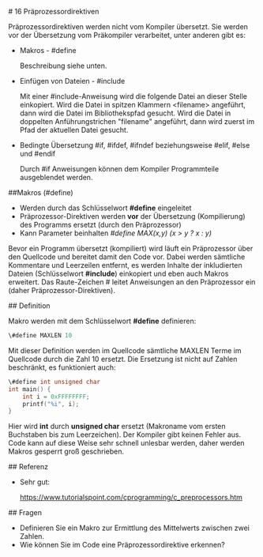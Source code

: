\# 16 Präprozessordirektiven

Präprozessordirektiven werden nicht vom Kompiler übersetzt. Sie werden vor der Übersetzung vom Präkompiler verarbeitet, unter anderen gibt es:

- Makros - \#define

  Beschreibung siehe unten.

- Einfügen von Dateien - \#include

  Mit einer \#include-Anweisung wird die folgende Datei an dieser Stelle einkopiert. Wird die Datei in spitzen Klammern  \<filename\>  angeführt, dann wird die Datei im Bibliothekspfad gesucht. Wird die Datei in doppelten Anführungstrichen "filename" angeführt, dann wird zuerst im Pfad der aktuellen Datei gesucht.

- Bedingte Übersetzung \#if, \#ifdef, \#ifndef beziehungsweise \#elif, \#else und \#endif

  Durch \#if Anweisungen können dem Kompiler Programmteile ausgeblendet werden.

\#\#Makros (\#define)

- Werden durch das Schlüsselwort **\#define** eingeleitet
- Präprozessor-Direktiven werden **vor** der Übersetzung (Kompilierung) des Programms ersetzt (durch den Präprozessor)
- Kann Parameter beinhalten *\#define       MAX(x,y)     (x > y ? x : y)*

Bevor ein Programm übersetzt (kompiliert) wird läuft ein Präprozessor über den Quellcode und bereitet damit den Code vor. Dabei werden sämtliche Kommentare und Leerzeilen entfernt, es werden Inhalte der inkludierten Dateien (Schlüsselwort **\#include**) einkopiert und eben auch Makros erweitert. Das Raute-Zeichen \# leitet Anweisungen an den Präprozessor ein (daher Präprozessor-Direktiven).

\#\# Definition

Makro werden mit dem Schlüsselwort **\#define** definieren:

```c
\#define MAXLEN 10
```

Mit dieser Definition werden im Quellcode sämtliche MAXLEN Terme im Quellcode durch die Zahl 10 ersetzt. Die Ersetzung ist nicht auf Zahlen beschränkt, es funktioniert auch:

```c
\#define int unsigned char
int main() {
    int i = 0xFFFFFFFF;
    printf("%i", i);
}
```

Hier wird **int** durch **unsigned char** ersetzt (Makroname  vom ersten Buchstaben bis zum Leerzeichen). Der Kompiler gibt keinen Fehler aus. Code kann auf diese Weise sehr schnell unlesbar werden, daher werden Makros gesperrt groß geschrieben.

\#\# Referenz

- Sehr gut:

  https://www.tutorialspoint.com/cprogramming/c_preprocessors.htm

\#\# Fragen

- Definieren Sie ein Makro zur Ermittlung des Mittelwerts zwischen zwei Zahlen.
- Wie können Sie im Code eine Präprozessordirektive erkennen?

